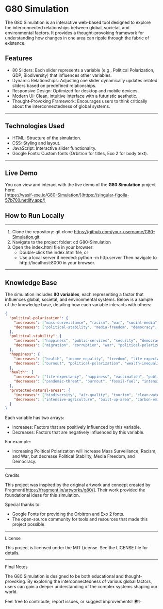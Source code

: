 # G80 Simulation

The G80 Simulation is an interactive web-based tool designed to explore the interconnected relationships between global, societal, and environmental factors. It provides a thought-provoking framework for understanding how changes in one area can ripple through the fabric of existence.


## Features

- 80 Sliders: Each slider represents a variable (e.g., Political Polarization, GDP, Biodiversity) that influences other variables.
- Dynamic Relationships: Adjusting one slider dynamically updates related sliders based on predefined relationships.
- Responsive Design: Optimized for desktop and mobile devices.
- Modern UI: Clean, intuitive interface with a futuristic aesthetic.
- Thought-Provoking Framework: Encourages users to think critically about the interconnectedness of global systems.

---

## Technologies Used

- HTML: Structure of the simulation.
- CSS: Styling and layout.
- JavaScript: Interactive slider functionality.
- Google Fonts: Custom fonts (Orbitron for titles, Exo 2 for body text).

---
## Live Demo

You can view and interact with the live demo of the **G80 Simulation** project here:  
[https://wasif-exe.io/G80-Simulation/](https://singular-figolla-57b700.netlify.app/)
## How to Run Locally

---

1. Clone the repository:
   git clone https://github.com/your-username/G80-Simulation.git
2. Navigate to the project folder:
   cd G80-Simulation
3. Open the index.html file in your browser:
   - Double-click the index.html file, or
   - Use a local server if needed:
     python -m http.server
     Then navigate to http://localhost:8000 in your browser.

---


## Knowledge Base

The simulation includes **80 variables**, each representing a factor that influences global, societal, and environmental systems. Below is a sample of the knowledge base, detailing how each variable interacts with others:

```json
{
  "political-polarization": {
    "increases": ["mass-surveillance", "racism", "war", "social-media", "military-spending", "corruption"],
    "decreases": ["political-stability", "media-freedom", "democracy", "happiness"]
  },
  "political-stability": {
    "increases": ["happiness", "public-services", "security", "democracy", "economic-regulation", "employment-rate"],
    "decreases": ["migration", "corruption", "war", "political-polarization"]
  },
  "happiness": {
    "increases": ["health", "income-equality", "freedom", "life-expectancy", "public-services", "protected-natural-areas"],
    "decreases": ["burnout", "political-polarization", "wealth-inequality", "corruption"]
  },
  "health": {
    "increases": ["life-expectancy", "happiness", "vaccination", "public-services", "air-quality", "access-to-housing"],
    "decreases": ["pandemic-threat", "burnout", "fossil-fuel", "intensive-agriculture"]
  },
  "protected-natural-areas": {
    "increases": ["biodiversity", "air-quality", "tourism", "clean-water"],
    "decreases": ["intensive-agriculture", "built-up-area", "carbon-emissions"]
  }
}
```

Each variable has two arrays:
- Increases: Factors that are positively influenced by this variable.
- Decreases: Factors that are negatively influenced by this variable.

For example:
- Increasing Political Polarization will increase Mass Surveillance, Racism, and War, but decrease Political Stability, Media Freedom, and Democracy.

---

Credits

This project was inspired by the original artwork and concept created by Fragment[https://fragment.in/artworks/g80/]. Their work provided the foundational ideas for this simulation.

Special thanks to:
- Google Fonts for providing the Orbitron and Exo 2 fonts.
- The open-source community for tools and resources that made this project possible.

---

License

This project is licensed under the MIT License. See the LICENSE file for details.

---

Final Notes

The G80 Simulation is designed to be both educational and thought-provoking. By exploring the interconnectedness of various global factors, users can gain a deeper understanding of the complex systems shaping our world.

Feel free to contribute, report issues, or suggest improvements! 🌍✨
